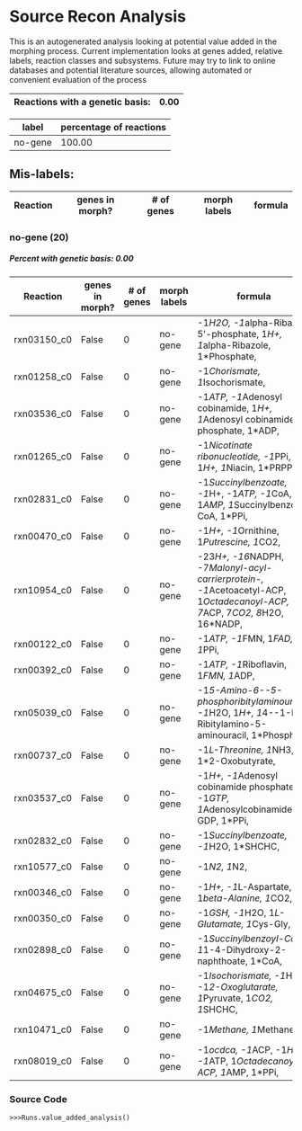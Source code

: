 # Source Recon Analysis 
This is an autogenerated analysis looking at potential value added in the morphing process. Current implementation looks at genes added, relative labels, reaction classes and subsystems. Future may try to link to online databases and potential literature sources, allowing automated or convenient evaluation of the process

| Reactions with a genetic basis:  | 0.00 | 
| --- | --- | 



| label | percentage of reactions | 
| --- | --- | 
| no-gene | 100.00 | 


## Mis-labels: 

| Reaction | genes in morph? | # of genes | morph labels | formula | 
| --- | --- | --- | --- | --- | 



### no-gene (20)
##### Percent with genetic basis: 0.00


| Reaction | genes in morph? | # of genes | morph labels | formula | 
| --- | --- | --- | --- | --- | 
| rxn03150_c0 | False | 0 | no-gene | -1*H2O, -1*alpha-Ribazole 5'-phosphate, 1*H+, 1*alpha-Ribazole, 1*Phosphate,  | 
| rxn01258_c0 | False | 0 | no-gene | -1*Chorismate, 1*Isochorismate,  | 
| rxn03536_c0 | False | 0 | no-gene | -1*ATP, -1*Adenosyl cobinamide, 1*H+, 1*Adenosyl cobinamide phosphate, 1*ADP,  | 
| rxn01265_c0 | False | 0 | no-gene | -1*Nicotinate ribonucleotide, -1*PPi, 1*H+, 1*Niacin, 1*PRPP,  | 
| rxn02831_c0 | False | 0 | no-gene | -1*Succinylbenzoate, -1*H+, -1*ATP, -1*CoA, 1*AMP, 1*Succinylbenzoyl-CoA, 1*PPi,  | 
| rxn00470_c0 | False | 0 | no-gene | -1*H+, -1*Ornithine, 1*Putrescine, 1*CO2,  | 
| rxn10954_c0 | False | 0 | no-gene | -23*H+, -16*NADPH, -7*Malonyl-acyl-carrierprotein-, -1*Acetoacetyl-ACP, 1*Octadecanoyl-ACP, 7*ACP, 7*CO2, 8*H2O, 16*NADP,  | 
| rxn00122_c0 | False | 0 | no-gene | -1*ATP, -1*FMN, 1*FAD, 1*PPi,  | 
| rxn00392_c0 | False | 0 | no-gene | -1*ATP, -1*Riboflavin, 1*FMN, 1*ADP,  | 
| rxn05039_c0 | False | 0 | no-gene | -1*5-Amino-6--5-phosphoribitylaminouracil, -1*H2O, 1*H+, 1*4--1-D-Ribitylamino-5-aminouracil, 1*Phosphate,  | 
| rxn00737_c0 | False | 0 | no-gene | -1*L-Threonine, 1*NH3, 1*2-Oxobutyrate,  | 
| rxn03537_c0 | False | 0 | no-gene | -1*H+, -1*Adenosyl cobinamide phosphate, -1*GTP, 1*Adenosylcobinamide-GDP, 1*PPi,  | 
| rxn02832_c0 | False | 0 | no-gene | -1*Succinylbenzoate, -1*H2O, 1*SHCHC,  | 
| rxn10577_c0 | False | 0 | no-gene | -1*N2, 1*N2,  | 
| rxn00346_c0 | False | 0 | no-gene | -1*H+, -1*L-Aspartate, 1*beta-Alanine, 1*CO2,  | 
| rxn00350_c0 | False | 0 | no-gene | -1*GSH, -1*H2O, 1*L-Glutamate, 1*Cys-Gly,  | 
| rxn02898_c0 | False | 0 | no-gene | -1*Succinylbenzoyl-CoA, 1*1-4-Dihydroxy-2-naphthoate, 1*CoA,  | 
| rxn04675_c0 | False | 0 | no-gene | -1*Isochorismate, -1*H+, -1*2-Oxoglutarate, 1*Pyruvate, 1*CO2, 1*SHCHC,  | 
| rxn10471_c0 | False | 0 | no-gene | -1*Methane, 1*Methane,  | 
| rxn08019_c0 | False | 0 | no-gene | -1*ocdca, -1*ACP, -1*H+, -1*ATP, 1*Octadecanoyl-ACP, 1*AMP, 1*PPi,  | 


### Source Code
`>>>Runs.value_added_analysis()`